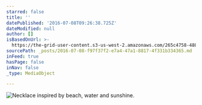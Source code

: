 ```yaml
---
starred: false
title: ''
datePublished: '2016-07-08T09:26:38.725Z'
dateModified: null
author: []
isBasedOnUrl: >-
  https://the-grid-user-content.s3-us-west-2.amazonaws.com/265c4758-4880-4fd1-996e-81e327b3dd74.jpg
sourcePath: _posts/2016-07-08-f97f37f2-e7a4-47a1-8817-4f331b334365.md
inFeed: true
hasPage: false
inNav: false
_type: MediaObject

---
```

![Necklace inspired by beach, water and sunshine.](https://the-grid-user-content.s3-us-west-2.amazonaws.com/265c4758-4880-4fd1-996e-81e327b3dd74.jpg)